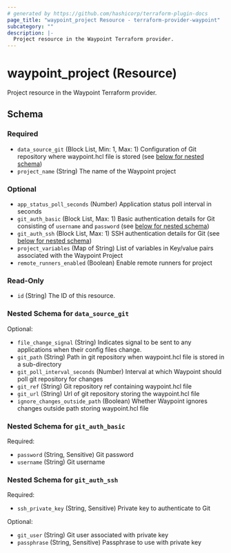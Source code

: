 ```yaml
---
# generated by https://github.com/hashicorp/terraform-plugin-docs
page_title: "waypoint_project Resource - terraform-provider-waypoint"
subcategory: ""
description: |-
  Project resource in the Waypoint Terraform provider.
---
```


# waypoint_project (Resource)

Project resource in the Waypoint Terraform provider.



<!-- schema generated by tfplugindocs -->
## Schema

### Required

- `data_source_git` (Block List, Min: 1, Max: 1) Configuration of Git repository where waypoint.hcl file is stored (see [below for nested schema](#nestedblock--data_source_git))
- `project_name` (String) The name of the Waypoint project

### Optional

- `app_status_poll_seconds` (Number) Application status poll interval in seconds
- `git_auth_basic` (Block List, Max: 1) Basic authentication details for Git consisting of `username` and `password` (see [below for nested schema](#nestedblock--git_auth_basic))
- `git_auth_ssh` (Block List, Max: 1) SSH authentication details for Git (see [below for nested schema](#nestedblock--git_auth_ssh))
- `project_variables` (Map of String) List of variables in Key/value pairs associated with the Waypoint Project
- `remote_runners_enabled` (Boolean) Enable remote runners for project

### Read-Only

- `id` (String) The ID of this resource.

<a id="nestedblock--data_source_git"></a>
### Nested Schema for `data_source_git`

Optional:

- `file_change_signal` (String) Indicates signal to be sent to any applications when their config files change.
- `git_path` (String) Path in git repository when waypoint.hcl file is stored in a sub-directory
- `git_poll_interval_seconds` (Number) Interval at which Waypoint should poll git repository for changes
- `git_ref` (String) Git repository ref containing waypoint.hcl file
- `git_url` (String) Url of git repository storing the waypoint.hcl file
- `ignore_changes_outside_path` (Boolean) Whether Waypoint ignores changes outside path storing waypoint.hcl file


<a id="nestedblock--git_auth_basic"></a>
### Nested Schema for `git_auth_basic`

Required:

- `password` (String, Sensitive) Git password
- `username` (String) Git username


<a id="nestedblock--git_auth_ssh"></a>
### Nested Schema for `git_auth_ssh`

Required:

- `ssh_private_key` (String, Sensitive) Private key to authenticate to Git

Optional:

- `git_user` (String) Git user associated with private key
- `passphrase` (String, Sensitive) Passphrase to use with private key


